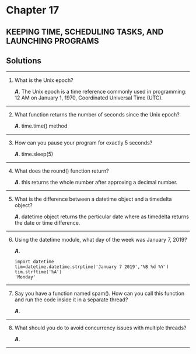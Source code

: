 
# Chapter 17

## KEEPING TIME, SCHEDULING TASKS, AND LAUNCHING PROGRAMS

## Solutions
----------
1. What is the Unix epoch?

    ***A***. The Unix epoch is a time reference commonly used in programming: 12 AM on January 1, 1970, Coordinated Universal Time (UTC).
-----

2. What function returns the number of seconds since the Unix epoch?

    ***A***. time.time() method
-----

3. How can you pause your program for exactly 5 seconds?

    ***A***. time.sleep(5)
-----

4. What does the round() function return?

    ***A***. this returns the whole number after approxing a decimal number.
-----

5. What is the difference between a datetime object and a timedelta object?

    ***A***. datetime object returns the perticular date where as timedelta returns the date or time difference.
-----

6. Using the datetime module, what day of the week was January 7, 2019?

    ***A***. 
    ```pyhton
    import datetime
    tim=datetime.datetime.strptime('January 7 2019','%B %d %Y')
    tim.strftime('%A')
    'Monday'
    ```

-----

7. Say you have a function named spam(). How can you call this function and run the code inside it in a separate thread?

    ***A***. 
-----

8. What should you do to avoid concurrency issues with multiple threads?

    ***A***.
-----